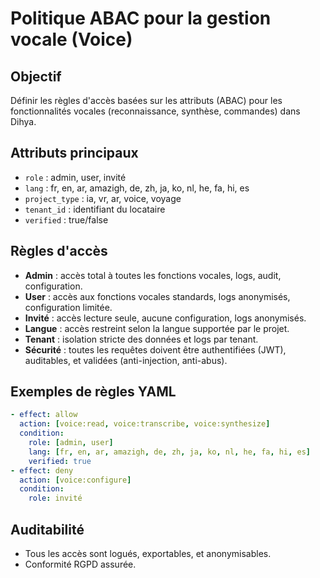 # Politique ABAC pour la gestion vocale (Voice)

## Objectif
Définir les règles d'accès basées sur les attributs (ABAC) pour les fonctionnalités vocales (reconnaissance, synthèse, commandes) dans Dihya.

## Attributs principaux
- `role` : admin, user, invité
- `lang` : fr, en, ar, amazigh, de, zh, ja, ko, nl, he, fa, hi, es
- `project_type` : ia, vr, ar, voice, voyage
- `tenant_id` : identifiant du locataire
- `verified` : true/false

## Règles d'accès
- **Admin** : accès total à toutes les fonctions vocales, logs, audit, configuration.
- **User** : accès aux fonctions vocales standards, logs anonymisés, configuration limitée.
- **Invité** : accès lecture seule, aucune configuration, logs anonymisés.
- **Langue** : accès restreint selon la langue supportée par le projet.
- **Tenant** : isolation stricte des données et logs par tenant.
- **Sécurité** : toutes les requêtes doivent être authentifiées (JWT), auditables, et validées (anti-injection, anti-abus).

## Exemples de règles YAML
```yaml
- effect: allow
  action: [voice:read, voice:transcribe, voice:synthesize]
  condition:
    role: [admin, user]
    lang: [fr, en, ar, amazigh, de, zh, ja, ko, nl, he, fa, hi, es]
    verified: true
- effect: deny
  action: [voice:configure]
  condition:
    role: invité
```

## Auditabilité
- Tous les accès sont logués, exportables, et anonymisables.
- Conformité RGPD assurée.

